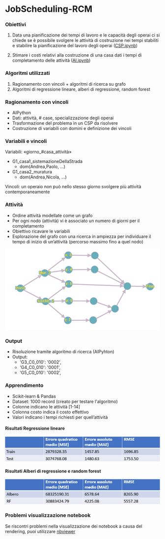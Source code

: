 # JobScheduling-RCM

### Obiettivi
1. Data una pianificazione dei tempi di lavoro e le capacità degli operai ci si chiede se è possibile svolgere le attività di costruzione nei tempi stabiliti e stabilire la pianificazione del lavoro degli operai ([CSP.ipynb](https://github.com/francescovolpe/JobScheduling-RCM/blob/main/CSP.ipynb))

2. Stimare i costi relativi alla costruzione di una casa dati i tempi di completamento delle attività ([AI.ipynb](https://github.com/francescovolpe/JobScheduling-RCM/blob/main/AI.ipynb))


### Algoritmi utilizzati
1. Ragionamento con vincoli + algoritmi di ricerca su grafo
2. Algoritmi di regressione lineare, alberi di regressione, random forest


### Ragionamento con vincoli
- AIPython
- Dati: attività, # case, specializzazione degli operai
- Trasformazione del problema in un CSP da risolvere
- Costruzione di variabili con domini e definizione dei vincoli

### Variabili e vincoli
Variabili:	«giorno_#casa_attività»
- G1_casa1_sistemazioneDellaStrada
  - dom(Andrea,Paolo, …)
- G1_casa2_muratura				
  - dom(Andrea,Nicola, …)

Vincoli: un operaio non può nello stesso giorno svolgere più attività contemporaneamente

### Attività
- Ordine attività modellate come un grafo
- Per ogni nodo (attività) vi è associato un numero di giorni per il completamento
- Obiettivo ricavare le variabili
- Esplorazione del grafo con una ricerca in ampiezza per individuare il tempo di inizio di un’attività (percorso massimo fino a quel nodo)

![GrafoAttività](https://github.com/francescovolpe/JobScheduling-RCM/blob/main/Img/Grafo.png)

### Output
- Risoluzione tramite algoritmo di ricerca (AIPyhton)
- Output:
  - 'G3_C0_010': '0002',
  - 'G4_C0_010': '0001',
  - 'G5_C0_010': '0002’,

### Apprendimento
- Scikit-learn & Pandas
- Dataset: 1000 record (creato per testare l'algoritmo)
- Colonne indicano le attività [1-14]
- Colonna costo indica il costo effettivo
- Valori indicano i tempi richiesti per quell’attività

#### Risultati Regressione lineare
![RegressioneLineare](https://github.com/francescovolpe/JobScheduling-RCM/blob/main/Img/RegressioneLineare.png)

#### Risultati Alberi di regressione e random forest
![Alberi&RandomForest](https://github.com/francescovolpe/JobScheduling-RCM/blob/main/Img/Alberi%26RandomForest.png)

### Problemi visualizzazione notebook
Se riscontri problemi nella visualizzazione dei notebook a causa del rendering, puoi utilizzare [nbviewer](https://nbviewer.jupyter.org/)
